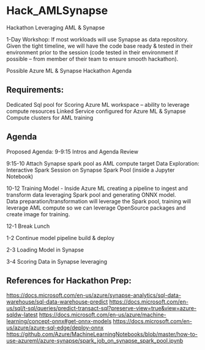 # Hack_AMLSynapse
Hackathon Leveraging AML &amp; Synapse

1-Day Workshop: If most workloads will use Synapse as data repository.  Given the tight timeline, we will have the code base ready & tested in their environment prior to the session (code tested in their environment if possible – from member of their team to ensure smooth hackathon).

Possible Azure ML & Synapse Hackathon Agenda

## Requirements:
Dedicated  Sql pool for Scoring
Azure ML workspace – ability to leverage compute resources
Linked Service configured for Azure ML & Synapse
Compute clusters for AML training 

## Agenda
Proposed Agenda:
9-9:15 
Intros and Agenda Review

9:15-10
Attach Synapse spark pool as AML compute target
Data Exploration: Interactive Spark Session on Synapse Spark Pool (inside a Jupyter Notebook)

10-12
Training Model - Inside Azure ML creating a pipeline to ingest and transform data leveraging Spark pool and generating ONNX model.  
Data preparation/transformation will leverage the Spark pool, training will leverage AML compute so we can leverage OpenSource packages and create image for training.

12-1
Break Lunch

1-2
Continue model pipeline build & deploy

2-3
Loading Model in Synapse

3-4
Scoring Data in Synapse leveraging 



## References for Hackathon Prep:

https://docs.microsoft.com/en-us/azure/synapse-analytics/sql-data-warehouse/sql-data-warehouse-predict
https://docs.microsoft.com/en-us/sql/t-sql/queries/predict-transact-sql?preserve-view=true&view=azure-sqldw-latest
https://docs.microsoft.com/en-us/azure/machine-learning/concept-onnx#get-onnx-models
https://docs.microsoft.com/en-us/azure/azure-sql-edge/deploy-onnx
https://github.com/Azure/MachineLearningNotebooks/blob/master/how-to-use-azureml/azure-synapse/spark_job_on_synapse_spark_pool.ipynb
